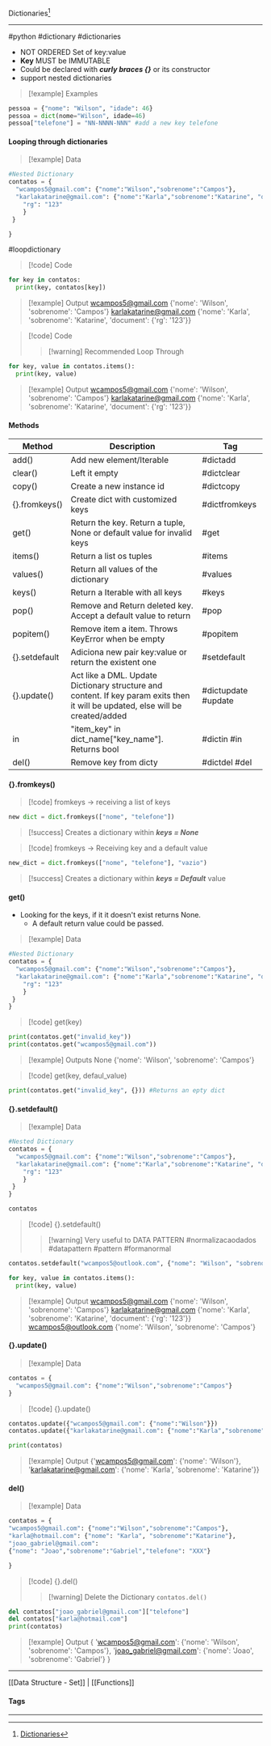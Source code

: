 Dictionaries[^1]
***
#python #dictionary #dictionaries

 - NOT ORDERED Set of key:value
 - **Key** MUST be IMMUTABLE
 - Could be declared with ***curly braces {}*** or its constructor
 - support nested dictionaries

>[!example] Examples
```python
pessoa = {"nome": "Wilson", "idade": 46}
pessoa = dict(nome="Wilson", idade=46)
pessoa["telefone"] = "NN-NNNN-NNN" #add a new key telefone
```


#### Looping through dictionaries

>[!example] Data
```python
#Nested Dictionary
contatos = {
  "wcampos5@gmail.com": {"nome":"Wilson","sobrenome":"Campos"},
  "karlakatarine@gmail.com": {"nome":"Karla","sobrenome":"Katarine", "document": {
    "rg": "123"                        
    }
 }

}
```

#loopdictionary
>[!code] Code
```python
for key in contatos:
  print(key, contatos[key])
```
> [!example] Output
> wcampos5@gmail.com {'nome': 'Wilson', 'sobrenome': 'Campos'}
>karlakatarine@gmail.com {'nome': 'Karla', 'sobrenome': 'Katarine', 'document': {'rg': '123'}}


>[!code] Code
>>[!warning] Recommended Loop Through
```python
for key, value in contatos.items():
  print(key, value)
```
> [!example] Output
> wcampos5@gmail.com {'nome': 'Wilson', 'sobrenome': 'Campos'}
>karlakatarine@gmail.com {'nome': 'Karla', 'sobrenome': 'Katarine', 'document': {'rg': '123'}}

#### Methods

|Method|Description|Tag|
|----|------------------|---|
|add()|Add new element/Iterable| #dictadd|
|clear()|Left it empty| #dictclear|
|copy()|Create a new instance id| #dictcopy|
|{}.fromkeys()|Create dict with customized keys| #dictfromkeys|
|get()|Return the key. Return a tuple, None or default value for invalid keys| #get|
|items()|Return a list os tuples|#items| #items()|
|values()|Return all values of the dictionary| #values|
|keys()|Return a Iterable with all keys| #keys|
|pop()|Remove and Return deleted key. Accept a default value to return|#pop|
|popitem()|Remove item a item. Throws KeyError when be empty | #popitem|
|{}.setdefault|Adiciona new pair key:value or return the existent one | #setdefault|
|{}.update()|Act like a DML. Update Dictionary structure and content. If key param exits then it will be updated, else will be created/added | #dictupdate #update|
|in|"item_key" in dict_name["key_name"]. Returns bool| #dictin #in|
|del()|Remove key from dicty| #dictdel #del|

#### {}.fromkeys()

>[!code] fromkeys -> receiving a list of keys
```python
new dict = dict.fromkeys(["nome", "telefone"])
```
> [!success] Creates a dictionary within ***keys = None***


>[!code] fromkeys -> Receiving key and a default value
```python
new_dict = dict.fromkeys(["nome", "telefone"], "vazio")
```
> [!success] Creates a dictionary within ***keys = Default*** value


#### get()
- Looking for the keys, if it it doesn't exist returns None.
	- A default return value could be passed.


>[!example] Data
```python
#Nested Dictionary
contatos = {
  "wcampos5@gmail.com": {"nome":"Wilson","sobrenome":"Campos"},
  "karlakatarine@gmail.com": {"nome":"Karla","sobrenome":"Katarine", "document": {
    "rg": "123"                        
    }
 }
}
```

>[!code] get(key)
```python
print(contatos.get("invalid_key"))
print(contatos.get("wcampos5@gmail.com"))
```
> [!example] Outputs
> None
> {'nome': 'Wilson', 'sobrenome': 'Campos'}

>[!code] get(key, defaul_value)
```python
print(contatos.get("invalid_key", {})) #Returns an epty dict
```


#### {}.setdefault()


>[!example] Data
```python
#Nested Dictionary
contatos = {
  "wcampos5@gmail.com": {"nome":"Wilson","sobrenome":"Campos"},
  "karlakatarine@gmail.com": {"nome":"Karla","sobrenome":"Katarine", "document": {
    "rg": "123"                        
    }
 }
}

contatos
```

>[!code] {}.setdefault()
>>[!warning] Very useful to DATA PATTERN
>> #normalizacaodados #datapattern #pattern #formanormal
```python
contatos.setdefault("wcampos5@outlook.com", {"nome": "Wilson", "sobrenome": "Campos"})

for key, value in contatos.items():
  print(key, value)
```
> [!example] Output
> wcampos5@gmail.com {'nome': 'Wilson', 'sobrenome': 'Campos'}
karlakatarine@gmail.com {'nome': 'Karla', 'sobrenome': 'Katarine', 'document': {'rg': '123'}}
wcampos5@outlook.com {'nome': 'Wilson', 'sobrenome': 'Campos'}



#### {}.update()

>[!example] Data
```python
contatos = {
  "wcampos5@gmail.com": {"nome":"Wilson","sobrenome":"Campos"}
}
```

>[!code] {}.update()
```python
contatos.update({"wcampos5@gmail.com": {"nome":"Wilson"}})
contatos.update({"karlakatarine@gmail.com": {"nome":"Karla","sobrenome":"Katarine"}})

print(contatos)
```
> [!example] Output
> {'wcampos5@gmail.com': {'nome': 'Wilson'}, 'karlakatarine@gmail.com': {'nome': 'Karla', 'sobrenome': 'Katarine'}}



#### del()


>[!example] Data
```python
contatos = {
"wcampos5@gmail.com": {"nome":"Wilson","sobrenome":"Campos"},
"karla@hotmail.com": {"nome": "Karla", "sobrenome":"Katarine"},
"joao_gabriel@gmail.com": 
{"nome": "Joao","sobrenome":"Gabriel","telefone": "XXX"}

}
```

>[!code] {}.del()
>>[!warning] Delete the Dictionary
>>`contatos.del()`
```python
del contatos["joao_gabriel@gmail.com"]["telefone"]
del contatos["karla@hotmail.com"]
print(contatos)
```
> [!example] Output
> {
> 'wcampos5@gmail.com': {'nome': 'Wilson', 'sobrenome': 'Campos'}, 'joao_gabriel@gmail.com': {'nome': 'Joao', 'sobrenome': 'Gabriel'}
> }





***
[[Data Structure - Set]] | [[Functions]]
#### Tags
***
[^1]: [Dictionaries](https://github.com/digitalinnovationone/trilha-python-dio/tree/main/01%20-%20Estrutura%20de%20dados/04%20-%20Dicion%C3%A1rios)
